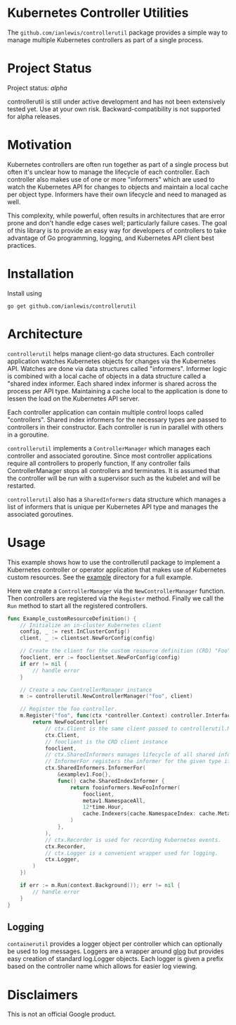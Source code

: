 # Kubernetes Controller Utilities

The `github.com/ianlewis/controllerutil` package provides a simple way to manage multiple Kubernetes controllers as part of a single process.

# Project Status

Project status: *alpha*

controllerutil is still under active development and has not been extensively tested yet. Use at your own risk. Backward-compatibility is not supported for alpha releases.

# Motivation

Kubernetes controllers are often run together as part of a single process but often it's unclear how to manage the lifecycle of each controller. Each controller also makes use of one or more "informers" which are used to watch the Kubernetes API for changes to objects and maintain a local cache per object type. Informers have their own lifecycle and need to managed as well.

This complexity, while powerful, often results in architectures that are error prone and don't handle edge cases well; particularly failure cases. The goal of this library is to provide an easy way for developers of controllers to take advantage of Go programming, logging, and Kubernetes API client best practices.

# Installation


Install using

    go get github.com/ianlewis/controllerutil

# Architecture

`controllerutil` helps manage client-go data structures. Each controller application watches Kubernetes objects for changes via the Kubernetes API. Watches are done via data structures called "informers". Informer logic is combined with a local cache of objects in a data structure called a "shared index informer. Each shared index informer is shared across the process per API type. Maintaining a cache local to the application is done to lessen the load on the Kubernetes API server.

Each controller application can contain multiple control loops called "controllers". Shared index informers for the necessary types are passed to controllers in their constructor. Each controller is run in parallel with others in a goroutine.

`controllerutil` implements a `ControllerManager` which manages each controller and associated goroutine. Since most controller applications require all controllers to properly function, If any controller fails ControllerManager stops all controllers and terminates. It is assumed that the controller will be run with a supervisor such as the kubelet and will be restarted.

`controllerutil` also has a `SharedInformers` data structure which manages a list of informers that is unique per Kubernetes API type and manages the associated goroutines.

# Usage

This example shows how to use the controllerutil package to implement a Kubernetes controller or operator application that makes use of Kubernetes custom resources. See the [example](./example) directory for a full example.

Here we create a `ControllerManager` via the `NewControllerManager` function. Then controllers are registered via the `Register` method. Finally we call the `Run` method to start all the registered controllers.

[embedmd]:# (example_crd_test.go go /func Example_customResourceDefinition/ $)
```go
func Example_customResourceDefinition() {
	// Initialize an in-cluster Kubernetes client
	config, _ := rest.InClusterConfig()
	client, _ := clientset.NewForConfig(config)

	// Create the client for the custom resource definition (CRD) "Foo"
	fooclient, err := fooclientset.NewForConfig(config)
	if err != nil {
		// handle error
	}

	// Create a new ControllerManager instance
	m := controllerutil.NewControllerManager("foo", client)

	// Register the foo controller.
	m.Register("foo", func(ctx *controller.Context) controller.Interface {
		return NewFooController(
			// ctx.Client is the same client passed to controllerutil.New
			ctx.Client,
			// fooclient is the CRD client instance
			fooclient,
			// ctx.SharedInformers manages lifecycle of all shared informers
			// InformerFor registers the informer for the given type if it hasn't been registered already.
			ctx.SharedInformers.InformerFor(
				&examplev1.Foo{},
				func() cache.SharedIndexInformer {
					return fooinformers.NewFooInformer(
						fooclient,
						metav1.NamespaceAll,
						12*time.Hour,
						cache.Indexers{cache.NamespaceIndex: cache.MetaNamespaceIndexFunc},
					)
				},
			),
			// ctx.Recorder is used for recording Kubernetes events.
			ctx.Recorder,
			// ctx.Logger is a convenient wrapper used for logging.
			ctx.Logger,
		)
	})

	if err := m.Run(context.Background()); err != nil {
		// handle error
	}
}
```

## Logging

`containerutil` provides a logger object per controller which can optionally be used to log messages. Loggers are a wrapper around [glog](https://github.com/golang/glog/) but provides easy creation of standard log.Logger objects. Each logger is given a prefix based on the controller name which allows for easier log viewing.

# Disclaimers

This is not an official Google product.
